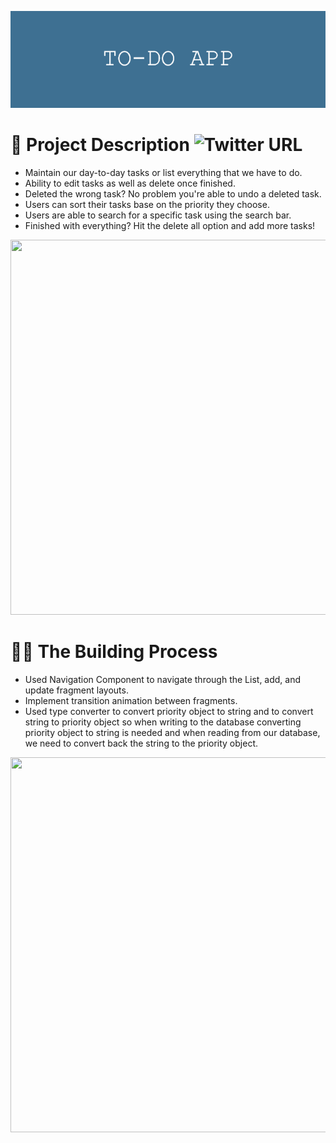 ![](https://github.com/196Sebastian/to-do-app/blob/main/TO-DO_APP.png) 

# 🌟 Project Description ![Twitter URL](https://img.shields.io/twitter/url?style=social&url=https%3A%2F%2Ftwitter.com%2F196Sebastian)
- Maintain our day-to-day tasks or list everything that we have to do.
- Ability to edit tasks as well as delete once finished. 
- Deleted the wrong task? No problem you're able to undo a deleted task.
- Users can sort their tasks base on the priority they choose.
- Users are able to search for a specific task using the search bar. 
- Finished with everything? Hit the delete all option and add more tasks!

<img src="https://user-images.githubusercontent.com/87108242/153094001-84b5efb8-e9bc-4910-9b0c-cac19bfd3796.png" width="600" height="600">

# 👨‍💻 The Building Process
- Used Navigation Component to navigate through the List, add, and update fragment layouts. 
- Implement transition animation between fragments.
- Used type converter to convert priority object to string and to convert string to priority object so when writing to the database converting priority object to string is needed and when reading from our database, we need to convert back the string to the priority object.



<img src="https://user-images.githubusercontent.com/87108242/153094355-13302501-d59e-4d55-88d8-a17c11b5200c.png" width="600" height="600">
